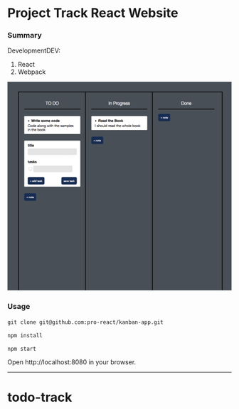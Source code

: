 Project Track React Website
========================

### Summary
DevelopmentDEV: 
1. React 
2. Webpack

![end_of_chapter1](./public/todo-things.png)



### Usage
```
git clone git@github.com:pro-react/kanban-app.git
```

```
npm install
```

```
npm start
```

Open http://localhost:8080 in your browser.

****
# todo-track
